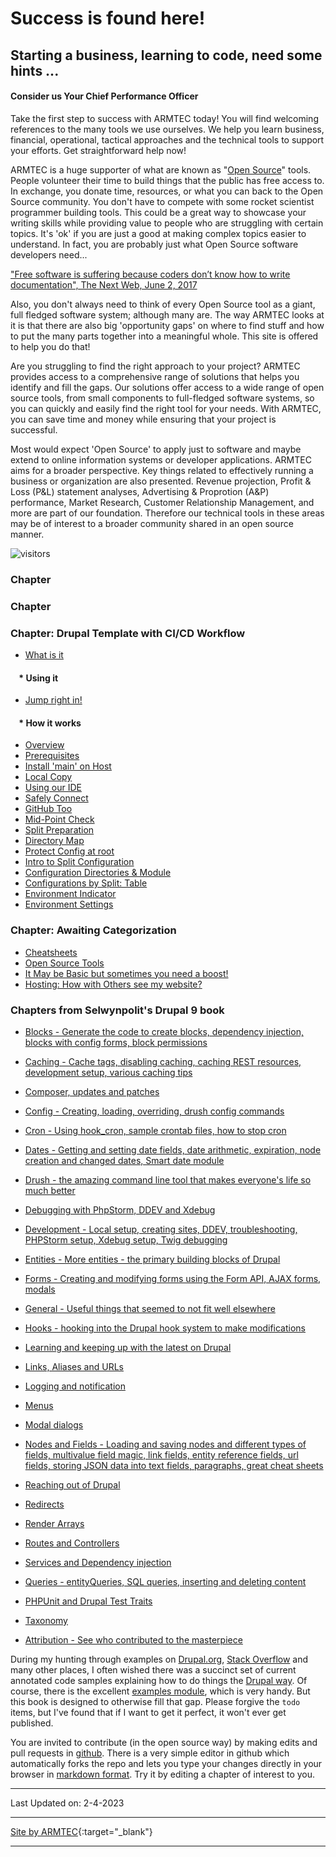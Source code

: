 # Success is found here!
## Starting a business, learning to code, need some hints ...
#### Consider us Your Chief Performance Officer

Take the first step to success with ARMTEC today!  You will find welcoming references to the many tools we use ourselves.  We help you learn business, financial, operational, tactical approaches and the technical tools to support your efforts.  Get straightforward help now!  

ARMTEC is a huge supporter of what are known as "[Open Source](book/opensource.md)" tools.  People volunteer their time to build things that the public has free access to.  In exchange, you  donate time, resources, or what you can back to the Open Source community.  You don't have to compete with some rocket scientist programmer building tools.  This could be a great way to showcase your writing skills while providing value to people who are struggling with certain topics.  It's 'ok' if you are just a good at making complex topics easier to understand.  In fact, you are probably just what Open Source software developers need...

["Free software is suffering because coders don’t know how to write documentation", The Next Web, June 2, 2017
](https://thenextweb.com/news/free-software-is-suffering-because-coders-dont-know-how-to-write-documentation)

Also, you don't always need to think of every Open Source tool as a giant, full fledged software system; although many are.  The way ARMTEC looks at it is that there are also big 'opportunity gaps' on where to find stuff and how to put the many parts together into a meaningful whole.  This site is offered to help you do that!

Are you struggling to find the right approach to your project? ARMTEC provides access to a comprehensive range of solutions that helps you identify and fill the gaps. Our solutions offer access to a wide range of open source tools, from small components to full-fledged software systems, so you can quickly and easily find the right tool for your needs. With ARMTEC, you can save time and money while ensuring that your project is successful.

Most would expect 'Open Source' to apply just to software and maybe extend to online information systems or developer applications.  ARMTEC aims for a broader perspective.  Key things related to effectively running a business or organization are also presented.  Revenue projection, Profit & Loss (P&L) statement analyses, Advertising & Proprotion (A&P) performance, Market Research, Customer Relationship Management, and more are part of our foundation.  Therefore our technical tools in these areas may be of interest to a broader community shared in an open source manner.

![visitors](https://page-views.glitch.me/badge?page_id=RightsandWrongsgit.ARMTEC-gh-pages-index)

### Chapter



### Chapter 



### Chapter: Drupal Template with CI/CD Workflow
- [What is it](book/drupalcicd.md)

#### &nbsp;&nbsp;&nbsp;&nbsp;* Using it
- [Jump right in!](cicd/howtouseit.md)

#### &nbsp;&nbsp;&nbsp;&nbsp;* How it works
- [Overview](cicd/cicdoverview.md)
- [Prerequisites](cicd/prerequisites.md)
- [Install 'main' on Host](cicd/platformshdrupal.md)
- [Local Copy](cicd/bringitlocal.md)
- [Using our IDE](cicd/vscodedrupallocal.md)
- [Safely Connect](cicd/gitignore.md)
- [GitHub Too](cicd/cruisevscode.md)
- [Mid-Point Check](cicd/midpoint.md)
- [Split Preparation](cicd/basebeforesplit.md)
- [Directory Map](cicd/directorymap.md)
- [Protect Config at root](cicd/configatroot.md)
- [Intro to Split Configuration](cicd/configsplit.md)
- [Configuration Directories & Module](cicd/configsplit2.md)
- [Configurations by Split: Table](cicd/configsplit3.md)
- [Environment Indicator](cicd/envindicator.md)
- [Environment Settings](cicd/envsettings.md)



### Chapter: Awaiting Categorization
- [Cheatsheets](book/cheats.md)
- [Open Source Tools](book/opensource.md)
- [It May be Basic but sometimes you need a boost!](book/Novice.md)
- [Hosting: How with Others see my website?](book/hosting.md)





### Chapters from Selwynpolit's Drupal 9 book
- [Blocks - Generate the code to create blocks, dependency injection, blocks with config forms, block permissions](book/blocks.html)
- [Caching - Cache tags, disabling caching, caching REST resources, development setup, various caching tips](book/caching.html)
- [Composer, updates and patches](book/composer.md)
- [Config - Creating, loading, overriding, drush config commands](book/config.md)
- [Cron - Using hook_cron, sample crontab files, how to stop cron](book/cron.md)
- [Dates - Getting and setting date fields, date arithmetic, expiration, node creation and changed dates, Smart date module](book/dates.html)
- [Drush - the amazing command line tool that makes everyone\'s life so much better](book/drush.md)
- [Debugging with PhpStorm, DDEV and Xdebug](book/debugging.md)
- [Development - Local setup, creating sites, DDEV, troubleshooting, PHPStorm setup, Xdebug setup, Twig debugging](book/development.html)
- [Entities - More entities - the primary building blocks of Drupal](book/entities.md)
- [Forms - Creating and modifying forms using the Form API, AJAX forms, modals](book/forms.md)
- [General - Useful things that seemed to not fit well elsewhere](book/general.md)
- [Hooks - hooking into the Drupal hook system to make modifications](book/hooks.md)
- [Learning and keeping up with the latest on Drupal](book/learn.md)
- [Links, Aliases and URLs](book/links.html)
- [Logging and notification](book/logging.html)
- [Menus](book/menus.html)
- [Modal dialogs](book/modals.html)
- [Nodes and Fields - Loading and saving nodes and different types of fields, multivalue field magic, link fields, entity reference fields, url fields, storing JSON data into text fields, paragraphs, great cheat sheets](book/nodes_n_fields.html)
- [Reaching out of Drupal](book/reaching_out.html)
- [Redirects](book/redirects.html)
- [Render Arrays](book/render.html)
- [Routes and Controllers](book/routes.html)
- [Services and Dependency injection](book/services.html)
- [Queries - entityQueries, SQL queries, inserting and deleting content](book/queries.md)
- [PHPUnit and Drupal Test Traits](book/dtt.md)
- [Taxonomy](book/taxonomy.md)

- [Attribution - See who contributed to the masterpiece](book/attribution.html)


During my hunting through examples on [Drupal.org](https://www.drupal.org/), [Stack Overflow](https://stackoverflow.com/questions/tagged/drupal) and many other places, I often wished there was a succinct set of current annotated code samples explaining how to do things the [Drupal way](https://events.drupal.org/neworleans2016/sessions/drupal-way-philosophy).  Of course, there is the excellent [examples module](https://www.drupal.org/project/examples), which is very handy. But this book is designed to otherwise fill that gap. Please forgive the `todo` items, but I've found that if I want to get it perfect, it won't ever get published. 

You are invited to contribute (in the open source way) by making edits and pull requests in [github](https://github.com/selwynpolit/d9book/tree/gh-pages/book).  There is a very simple editor in github which automatically forks the repo and lets you type your changes directly in your browser in [markdown format](https://github.github.com/gfm/). Try it by editing a chapter of interest to you.

----------

Last Updated on: 2-4-2023

---------
[Site by ARMTEC](https://www.drupal.org/u/emofsnead){:target="_blank"}

---


